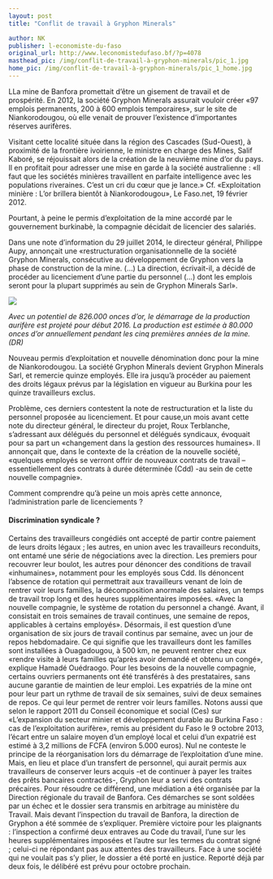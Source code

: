 ```yaml
---
layout: post
title: "Conflit de travail à Gryphon Minerals"

author: NK
publisher: l-economiste-du-faso
original_url: http://www.leconomistedufaso.bf/?p=4078
masthead_pic: /img/conflit-de-travail-à-gryphon-minerals/pic_1.jpg
home_pic: /img/conflit-de-travail-à-gryphon-minerals/pic_1_home.jpg
---
```


<span class="drop-cap">L</span>La mine de Banfora promettait d’être un gisement de travail et de prospérité. En 2012, la société Gryphon Minerals assurait vouloir créer «97 emplois permanents, 200 à 600 emplois temporaires», sur le site de Niankorodougou, où elle venait de prouver l’existence d’importantes réserves aurifères.

Visitant cette localité située dans la région des Cascades (Sud-Ouest), à proximité de la frontière ivoirienne, le ministre en charge des Mines, Salif Kaboré, se réjouissait alors de la création de la neuvième mine d’or du pays. Il en profitait pour adresser une mise en garde à la société australienne : «Il faut que les sociétés minières travaillent en parfaite intelligence avec les populations riveraines. C’est un cri du cœur que je lance.» Cf. «Exploitation minière : L’or brillera bientôt à Niankorodougou», Le Faso.net, 19 février 2012.

Pourtant, à peine le permis d’exploitation de la mine accordé par le gouvernement burkinabè, la compagnie décidait de licencier des salariés.

Dans une note d’information du 29 juillet 2014, le directeur général, Philippe Aupy, annonçait une «restructuration organisationnelle de la société Gryphon Minerals, consécutive au développement de Gryphon vers la phase de construction de la mine. (…) La direction, écrivait-il, a décidé de procéder au licenciement d’une partie du personnel (…) dont les emplois seront pour la plupart supprimés au sein de Gryphon Minerals Sarl».

<img src="/img/conflit-de-travail-à-gryphon-minerals/mine.jpg" class="img-responsive"/>

*Avec un potentiel de 826.000 onces d’or, le démarrage de la production aurifère est projeté pour début 2016. La production est estimée à 80.000 onces d’or annuellement pendant les cinq premières années de la mine. (DR)*

Nouveau permis d’exploitation et nouvelle dénomination donc pour la mine de Niankorodougou. La société Gryphon Minerals devient Gryphon Minerals Sarl, et remercie quinze employés. Elle ira jusqu’à procéder au paiement des droits légaux prévus par la législation en vigueur au Burkina pour les quinze travailleurs exclus.

Problème, ces derniers contestent la note de restructuration et la liste du personnel proposée au licenciement. Et pour cause,un mois avant cette note du directeur général, le directeur du projet, Roux Terblanche, s’adressant aux délégués du personnel et délégués syndicaux, évoquait pour sa part un «changement dans la gestion des ressources humaines». Il annonçait que, dans le contexte de la création de la nouvelle société, «quelques employés se verront offrir de nouveaux contrats de travail – essentiellement des contrats à durée déterminée (Cdd) -au sein de cette nouvelle compagnie».

Comment comprendre qu’à peine un mois après cette annonce, l’administration parle de licenciements ?

#### Discrimination syndicale ?

Certains des travailleurs congédiés ont accepté de partir contre paiement de leurs droits légaux ; les autres, en union avec les travailleurs reconduits, ont entamé une série de négociations avec la direction. Les premiers pour recouvrer leur boulot, les autres pour dénoncer des conditions de travail «inhumaines», notamment pour les employés sous Cdd. Ils dénoncent l’absence de rotation qui permettrait aux travailleurs venant de loin de rentrer voir leurs familles, la décomposition anormale des salaires, un temps de travail trop long et des heures supplémentaires imposées. «Avec la nouvelle compagnie, le système de rotation du personnel a changé. Avant, il consistait en trois semaines de travail continues, une semaine de repos, applicables à certains employés». Désormais, il est question d’une organisation de six jours de travail continus par semaine, avec un jour de repos hebdomadaire. Ce qui signifie que les travailleurs dont les familles sont installées à Ouagadougou, à 500 km, ne peuvent rentrer chez eux «rendre visite à leurs familles qu’après avoir demandé et obtenu un congé», explique Hamadé Ouédraogo. Pour les besoins de la nouvelle compagnie, certains ouvriers permanents ont été transférés à des prestataires, sans aucune garantie de maintien de leur emploi. Les expatriés de la mine ont pour leur part un rythme de travail de six semaines, suivi de deux semaines de repos. Ce qui leur permet de rentrer voir leurs familles. Notons aussi que selon le rapport 2011 du Conseil économique et social (Ces) sur «L’expansion du secteur minier et développement durable au Burkina Faso : cas de l’exploitation aurifère», remis au président du Faso le 9 octobre 2013, l’écart entre un salaire moyen d’un employé local et celui d’un expatrié est estimé à 3,2 millions de FCFA (environ 5.000 euros). Nul ne conteste le principe de la réorganisation lors du démarrage de l’exploitation d’une mine. Mais, en lieu et place d’un transfert de personnel, qui aurait permis aux travailleurs de conserver leurs acquis -et de continuer à payer les traites des prêts bancaires contractés-, Gryphon leur a servi des contrats précaires. Pour résoudre ce différend, une médiation a été organisée par la Direction régionale du travail de Banfora. Ces démarches se sont soldées par un échec et le dossier sera transmis en arbitrage au ministère du Travail. Mais devant l’inspection du travail de Banfora, la direction de Gryphon a été sommée de s’expliquer. Première victoire pour les plaignants : l’inspection a confirmé deux entraves au Code du travail, l’une sur les heures supplémentaires imposées et l’autre sur les termes du contrat signé ; celui-ci ne répondant pas aux attentes des travailleurs. Face à une société qui ne voulait pas s’y plier, le dossier a été porté en justice. Reporté déjà par deux fois, le délibéré est prévu pour octobre prochain.
